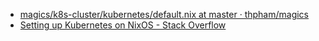 - [magics/k8s-cluster/kubernetes/default.nix at master · thpham/magics](https://github.com/thpham/magics/blob/master/k8s-cluster/kubernetes/default.nix#L32)
- [Setting up Kubernetes on NixOS - Stack Overflow](https://stackoverflow.com/questions/49963703/setting-up-kubernetes-on-nixos)